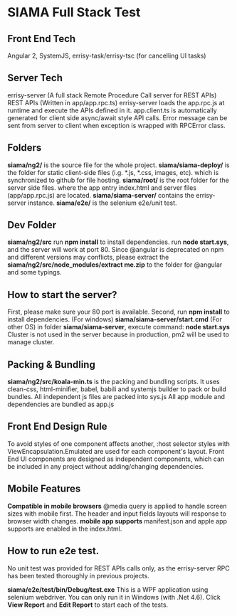 # SIAMA Full Stack Test

## Front End Tech
Angular 2, SystemJS, errisy-task/errisy-tsc (for cancelling UI tasks)

## Server Tech
errisy-server (A full stack Remote Procedure Call server for REST APIs)
REST APIs (Written in app/app.rpc.ts)
errisy-server loads the app.rpc.js at runtime and execute the APIs defined in it. app.client.ts is automatically generated for client side async/await style API calls. Error message can be sent from server to client when exception is wrapped with RPCError class.

## Folders
**siama/ng2/** is the source file for the whole project.
**siama/siama-deploy/** is the folder for static client-side files (i.g. *.js, *.css, images, etc). which is synchronized to github for file hosting.
**siama/root/** is the root folder for the server side files. where the app entry index.html and server files (app/app.rpc.js) are located.
**siama/siama-server/** contains the errisy-server instance.
**siama/e2e/** is the selenium e2e/unit test.

## Dev Folder
**siama/ng2/src**
run **npm install** to install dependencies.
run **node start.sys**, and the server will work at port 80.
Since @angular is deprecated on npm and different versions may conflicts, please extract the **siama/ng2/src/node_modules/extract me.zip** to the folder for @angular and some typings.

## How to start the server?
First, please make sure your 80 port is available.
Second, run **npm install** to install dependencies.
(For windows) **siama/siama-server/start.cmd**
(For other OS) in folder **siama/siama-server**, execute command: **node start.sys**
Cluster is not used in the server because in production, pm2 will be used to manage cluster.

## Packing & Bundling
**siama/ng2/src/koala-min.ts** is the packing and bundling scripts. It uses clean-css, html-minifier, babel, babili and systemjs builder to pack or build bundles.
All independent js files are packed into sys.js
All app module and dependencies are bundled as app.js

## Front End Design Rule
To avoid styles of one component affects another, :host selector styles with ViewEncapsulation.Emulated are used for each component's layout.
Front End UI components are designed as independent components, which can be included in any project without adding/changing dependencies.

## Mobile Features
**Compatible in mobile browsers** @media query is applied to handle screen sizes with mobile first. The header and input fields layouts will response to browser width changes.
**mobile app supports** manifest.json and apple app supports are enabled in the index.html.

## How to run e2e test.
No unit test was provided for REST APIs calls only, as the errisy-server RPC has been tested thoroughly in previous projects.

**siama/e2e/test/bin/Debug/test.exe**
This is a WPF application using selenium webdriver. You can only run it in Windows (with .Net 4.6).
Click **View Report** and **Edit Report** to start each of the tests.


